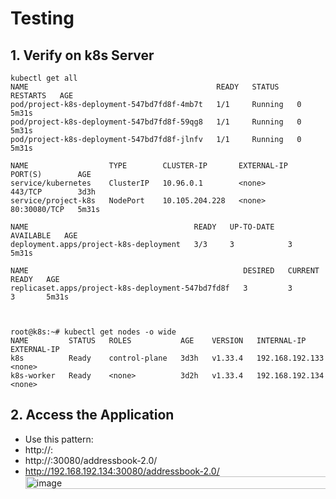 # Testing 
## 1. Verify on k8s Server
	
```
kubectl get all
NAME                                          READY   STATUS    RESTARTS   AGE
pod/project-k8s-deployment-547bd7fd8f-4mb7t   1/1     Running   0          5m31s
pod/project-k8s-deployment-547bd7fd8f-59qg8   1/1     Running   0          5m31s
pod/project-k8s-deployment-547bd7fd8f-jlnfv   1/1     Running   0          5m31s

NAME                  TYPE        CLUSTER-IP       EXTERNAL-IP   PORT(S)        AGE
service/kubernetes    ClusterIP   10.96.0.1        <none>        443/TCP        3d3h
service/project-k8s   NodePort    10.105.204.228   <none>        80:30080/TCP   5m31s

NAME                                     READY   UP-TO-DATE   AVAILABLE   AGE
deployment.apps/project-k8s-deployment   3/3     3            3           5m31s

NAME                                                DESIRED   CURRENT   READY   AGE
replicaset.apps/project-k8s-deployment-547bd7fd8f   3         3         3       5m31s



root@k8s:~# kubectl get nodes -o wide
NAME         STATUS   ROLES           AGE    VERSION   INTERNAL-IP       EXTERNAL-IP         
k8s          Ready    control-plane   3d3h   v1.33.4   192.168.192.133   <none>     
k8s-worker   Ready    <none>          3d2h   v1.33.4   192.168.192.134   <none>       
```


## 2. Access the Application
- Use this pattern:
- http://<Node-IP>:<NodePort>
- http://<k8s-server-IP>:30080/addressbook-2.0/
- <http://192.168.192.134:30080/addressbook-2.0/><img width="514" height="20" alt="image" src="https://github.com/user-attachments/assets/9746ef42-14bd-46bb-bdca-915da39fe784" />



